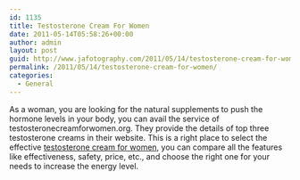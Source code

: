 ```yaml
---
id: 1135
title: Testosterone Cream For Women
date: 2011-05-14T05:58:26+00:00
author: admin
layout: post
guid: http://www.jafotography.com/2011/05/14/testosterone-cream-for-women/
permalink: /2011/05/14/testosterone-cream-for-women/
categories:
  - General
---
```

As a woman, you are looking for the natural supplements to push the hormone levels in your body, you can avail the service of testosteronecreamforwomen.org. They provide the details of top three testosterone creams in their website. This is a right place to select the effective [testosterone cream for women](http://testosteronecreamforwomen.org/), you can compare all the features like effectiveness, safety, price, etc., and choose the right one for your needs to increase the energy level.